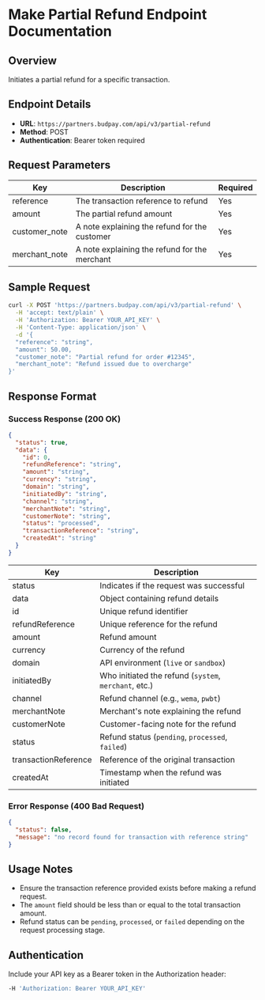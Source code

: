 # Make Partial Refund Endpoint Documentation

## Overview
Initiates a partial refund for a specific transaction.

## Endpoint Details
- **URL**: `https://partners.budpay.com/api/v3/partial-refund`
- **Method**: POST
- **Authentication**: Bearer token required

## Request Parameters

| Key            | Description                                      | Required |
|---------------|--------------------------------------------------|----------|
| reference     | The transaction reference to refund             | Yes      |
| amount        | The partial refund amount                       | Yes      |
| customer_note | A note explaining the refund for the customer   | Yes      |
| merchant_note | A note explaining the refund for the merchant   | Yes      |

## Sample Request
```bash
curl -X POST 'https://partners.budpay.com/api/v3/partial-refund' \
  -H 'accept: text/plain' \
  -H 'Authorization: Bearer YOUR_API_KEY' \
  -H 'Content-Type: application/json' \
  -d '{
  "reference": "string",
  "amount": 50.00,
  "customer_note": "Partial refund for order #12345",
  "merchant_note": "Refund issued due to overcharge"
}'
```

## Response Format

### Success Response (200 OK)
```json
{
  "status": true,
  "data": {
    "id": 0,
    "refundReference": "string",
    "amount": "string",
    "currency": "string",
    "domain": "string",
    "initiatedBy": "string",
    "channel": "string",
    "merchantNote": "string",
    "customerNote": "string",
    "status": "processed",
    "transactionReference": "string",
    "createdAt": "string"
  }
}
```

| Key                 | Description                                         |
|---------------------|-----------------------------------------------------|
| status             | Indicates if the request was successful             |
| data               | Object containing refund details                     |
| id                 | Unique refund identifier                            |
| refundReference    | Unique reference for the refund                     |
| amount             | Refund amount                                       |
| currency           | Currency of the refund                              |
| domain            | API environment (`live` or `sandbox`)                |
| initiatedBy        | Who initiated the refund (`system`, `merchant`, etc.) |
| channel            | Refund channel (e.g., `wema`, `pwbt`)               |
| merchantNote       | Merchant's note explaining the refund               |
| customerNote       | Customer-facing note for the refund                 |
| status             | Refund status (`pending`, `processed`, `failed`)    |
| transactionReference | Reference of the original transaction              |
| createdAt          | Timestamp when the refund was initiated             |

### Error Response (400 Bad Request)
```json
{
  "status": false,
  "message": "no record found for transaction with reference string"
}
```

## Usage Notes
- Ensure the transaction reference provided exists before making a refund request.
- The `amount` field should be less than or equal to the total transaction amount.
- Refund status can be `pending`, `processed`, or `failed` depending on the request processing stage.

## Authentication
Include your API key as a Bearer token in the Authorization header:
```bash
-H 'Authorization: Bearer YOUR_API_KEY'
```